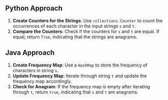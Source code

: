 ## Python Approach


1. **Create Counters for the Strings**: Use `collections.Counter` to count the occurrences of each character in the input strings `s` and `t`.
2. **Compare the Counters**: Check if the counters for `s` and `t` are equal. If equal, return `True`, indicating that the strings are anagrams.


## Java Approach


1. **Create Frequency Map**: Use a `HashMap` to store the frequency of characters in string `s`.
2. **Update Frequency Map**: Iterate through string `t` and update the frequency map accordingly.
3. **Check for Anagram**: If the frequency map is empty after iterating through `t`, return `true`, indicating that `s` and `t` are anagrams.


